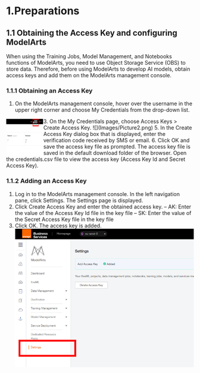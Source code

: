 #  1.Preparations

## 1.1 Obtaining the Access Key and configuring ModelArts

When using the Training Jobs, Model Management, and Notebooks functions of ModelArts, you need to use Object Storage Service (OBS) to store data. Therefore, before using ModelArts to develop AI models, obtain access keys and add them on the ModelArts management console.

### 1.1.1 Obtaining an Access Key

1. On the ModelArts management console, hover over the username in the upper right corner and choose My Credentials from the drop-down list.
<p align="center">
 <img align="left" width="100" height="100" src="Images/credentials.JPG">
</p>
3. On the My Credentials page, choose Access Keys > Create Access Key.
![](Images/Picture2.png)
5. In the Create Access Key dialog box that is displayed, enter the verification code received by SMS or email.
6. Click OK and save the access key file as prompted. The access key file is saved in the default download folder of the browser. Open the credentials.csv file to view the access key (Access Key Id and Secret Access Key).

### 1.1.2 Adding an Access Key

1. Log in to the ModelArts management console. In the left navigation pane, click Settings. The Settings page is displayed.
2. Click Create Access Key and enter the obtained access key.
  – AK: Enter the value of the Access Key Id file in the key file
  – SK: Enter the value of the Secret Access Key file in the key file
3. Click OK. The access key is added.
![](Images/Picture3.png)

